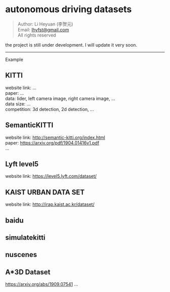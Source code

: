 # autonomous driving datasets

> Author: Li Heyuan (李贺元)<br>
> Email: lhyfst@gmail.com<br>
> All rights reserved

the project is still under development. I will update it very soon.

---

Example
## KITTI
website link: ...<br>
paper: ...<br>
data: lider, left camera image, right camera image, ...<br>
data size: ...<br>
competition: 3d detection, 2d detection, ...<br>

## SemanticKITTI
website link: http://semantic-kitti.org/index.html<br>
paper: https://arxiv.org/pdf/1904.01416v1.pdf<br>
...<br>

## Lyft level5
website link: https://level5.lyft.com/dataset/<br>

## KAIST URBAN DATA SET
website link: http://irap.kaist.ac.kr/dataset/<br>

## baidu

## simulatekitti

## nuscenes


## A\*3D Dataset
https://arxiv.org/abs/1909.07541
...
